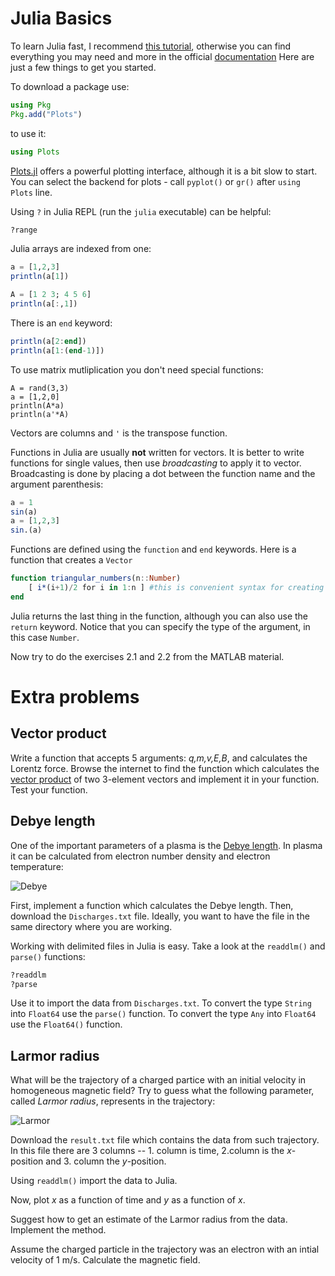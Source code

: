 # Julia Basics

To learn Julia fast, I recommend [this tutorial](https://learnxinyminutes.com/docs/julia/), otherwise you can find everything you may need and more in the official [documentation](https://docs.julialang.org/en/v1/)
Here are just a few things to get you started.

To download a package use:
```julia
using Pkg
Pkg.add("Plots")
```
to use it:
```julia
using Plots
```
[Plots.jl](https://github.com/JuliaPlots/Plots.jl) offers a powerful plotting interface, although it is a bit slow to start. 
You can select the backend for plots - call `pyplot()` or `gr()` after `using Plots` line.

Using `?` in Julia REPL (run the `julia` executable) can be helpful:
```julia
?range
```

Julia arrays are indexed from one:
```julia
a = [1,2,3]
println(a[1])

A = [1 2 3; 4 5 6]
println(a[:,1])
```
There is an `end` keyword:
```julia
println(a[2:end])
println(a[1:(end-1)])
```
To use matrix mutliplication you don't need special functions:
```
A = rand(3,3)
a = [1,2,0]
println(A*a)
println(a'*A)
```
Vectors are columns and `'` is the transpose function.

Functions in Julia are usually **not** written for vectors.
It is better to write functions for single values, then use *broadcasting* to apply it to vector.
Broadcasting is done by placing a dot between the function name and the argument parenthesis:
```julia
a = 1
sin(a)
a = [1,2,3]
sin.(a)
```

Functions are defined using the `function` and `end` keywords. 
Here is a function that creates a `Vector`
```julia
function triangular_numbers(n::Number)
    [ i*(i+1)/2 for i in 1:n ] #this is convenient syntax for creating vectors
end
```
Julia returns the last thing in the function, although you can also use the `return` keyword.
Notice that you can specify the type of the argument, in this case `Number`.

Now try to do the exercises 2.1 and 2.2 from the MATLAB material.

# Extra problems

## Vector product
Write a function that accepts 5 arguments: *q,m,v,E,B*, and calculates the Lorentz force.
Browse the internet to find the function which calculates the [vector product](https://en.wikipedia.org/wiki/Cross_product) of two 3-element vectors and implement it in your function.
Test your function. 

## Debye length
One of the important parameters of a plasma is the [Debye length](https://en.wikipedia.org/wiki/Debye_length).
In plasma it can be calculated from electron number density and electron temperature:

![Debye](http://mathurl.com/y876kcbb.png)

First, implement a function which calculates the Debye length.
Then, download the `Discharges.txt` file. 
Ideally, you want to have the file in the same directory where you are working.

Working with delimited files in Julia is easy.
Take a look at the `readdlm()` and `parse()` functions:
```julia
?readdlm
?parse
```
Use it to import the data from `Discharges.txt`.
To convert the type `String` into `Float64` use the `parse()` function.
To convert the type `Any` into `Float64` use the `Float64()` function.

## Larmor radius
What will be the trajectory of a charged partice with an initial velocity in homogeneous magnetic field?
Try to guess what the following parameter, called *Larmor radius*, represents in the trajectory:

![Larmor](http://mathurl.com/ybs37jkj.png)

Download the `result.txt` file which contains the data from such trajectory.
In this file there are 3 columns -- 1. column is time, 2.column is the *x*-position and 3. column the *y*-position.

Using `readdlm()` import the data to Julia.

Now, plot *x* as a function of time and *y* as a function of *x*.

Suggest how to get an estimate of the Larmor radius from the data.
Implement the method.  

Assume the charged particle in the trajectory was an electron with an intial velocity of 1 m/s.
Calculate the magnetic field.


